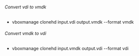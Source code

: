 ###### Convert vdi to vmdk
* vboxmanage clonehd input.vdi output.vmdk --format vmdk

###### Convert vmdk to vdi
* vboxmanage clonehd input.vmdk output.vdi --format vdi

